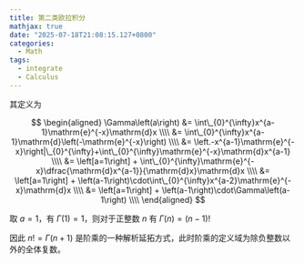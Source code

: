 ```yaml
---
title: 第二类欧拉积分
mathjax: true
date: "2025-07-18T21:08:15.127+0800"
categories:
  - Math
tags:
  - integrate
  - Calculus
---
```


其定义为

$$
\begin{aligned}
\Gamma\left(a\right) 
&= \int\_{0}^{\infty}x^{a-1}\mathrm{e}^{-x}\mathrm{d}x \\\\
&= \int\_{0}^{\infty}x^{a-1}\mathrm{d}\left(-\mathrm{e}^{-x}\right) \\\\
&= \left.-x^{a-1}\mathrm{e}^{-x}\right|\_{0}^{\infty}+\int\_{0}^{\infty}\mathrm{e}^{-x}\mathrm{d}x^{a-1} \\\\
&= \left[a=1\right] + \int\_{0}^{\infty}\mathrm{e}^{-x}\dfrac{\mathrm{d}x^{a-1}}{\mathrm{d}x}\mathrm{d}x \\\\
&= \left[a=1\right] + \left(a-1\right)\cdot\int\_{0}^{\infty}x^{a-2}\mathrm{e}^{-x}\mathrm{d}x \\\\
&= \left[a=1\right] + \left(a-1\right)\cdot\Gamma\left(a-1\right) \\\\
\end{aligned}
$$

取 $a=1$，有 $\Gamma\left(1\right)=1$，则对于正整数 $n$ 有 $\Gamma\left(n\right)=\left(n-1\right)!$

因此 $n! = \Gamma\left(n+1\right)$ 是阶乘的一种解析延拓方式，此时阶乘的定义域为除负整数以外的全体复数。
